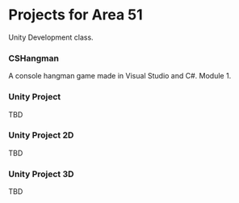 ﻿# Projects for Area 51
Unity Development class.

### CSHangman
A console hangman game made in Visual Studio and C#. Module 1.

### Unity Project
TBD

### Unity Project 2D
TBD

### Unity Project 3D
TBD
